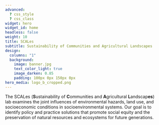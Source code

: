 ```yaml
---
advanced:
  ? css_style
  ? css_class
widget: hero
widget_id: home
headless: false
weight: 10
title: SCALes
subtitle: Sustainability of Communities and Agricultural Landscapes
design:
  columns: "1"
  background:
    image: banner.jpg
    text_color_light: true
    image_darken: 0.85
    padding: 100px 0px 150px 0px
hero_media: logo_b_cropped.png
---
```

The SCALes (**S**ustainability of **C**ommunities and **A**gricultural **L**andscap**es**) lab examines the joint influences of environmental hazards, land use, and socioeconomic conditions in socioenvironmental systems. Our goal is to identify policy and practice solutions that promote social equity and the preservation of natural resources and ecosystems for future generations.
